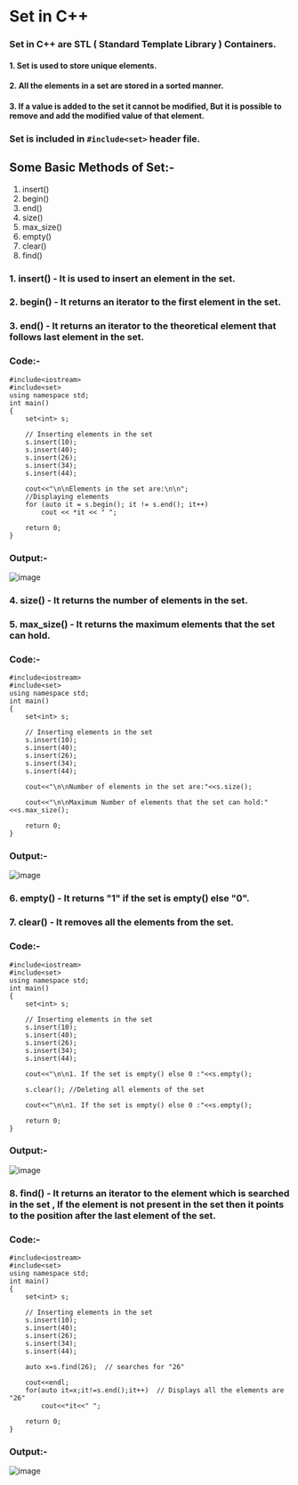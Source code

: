 # Set in C++

### Set in C++ are STL ( Standard Template Library ) Containers.

#### 1. Set is used to store unique elements.
#### 2. All the elements in a set are stored in a sorted manner.
#### 3. If a value is added to the set it cannot be modified, But it is possible to remove and add the modified value of that element. 

### Set is included in ```#include<set>``` header file.


## Some Basic Methods of Set:-

1. insert()
2. begin()
3. end()
4. size()
5. max_size()
6. empty()
7. clear() 
8. find()

### 1. insert() - It is used to insert an element in the set.
### 2. begin() -  It returns an iterator to the first element in the set.
### 3. end() - It returns an iterator to the theoretical element that follows last element in the set.

### Code:-
```
#include<iostream>
#include<set>
using namespace std;
int main()
{
    set<int> s;

    // Inserting elements in the set
    s.insert(10);    
    s.insert(40);
    s.insert(26);
    s.insert(34);
    s.insert(44);

    cout<<"\n\nElements in the set are:\n\n";
    //Displaying elements
    for (auto it = s.begin(); it != s.end(); it++)
        cout << *it << " ";
        
    return 0;
}
```

### Output:-
![image](https://user-images.githubusercontent.com/75535031/136424986-b52c7eb5-3fec-4431-9875-a0b78cdaf990.png)

### 4. size() - It returns the number of elements in the set.
### 5. max_size() - It returns the maximum elements that the set can hold.

### Code:-
```
#include<iostream>
#include<set>
using namespace std;
int main()
{
    set<int> s;

    // Inserting elements in the set
    s.insert(10);    
    s.insert(40);
    s.insert(26);
    s.insert(34);
    s.insert(44);

    cout<<"\n\nNumber of elements in the set are:"<<s.size();

    cout<<"\n\nMaximum Number of elements that the set can hold:"<<s.max_size();

    return 0;
}
```

### Output:-
![image](https://user-images.githubusercontent.com/75535031/136425542-5022629c-2208-47a8-9562-8fd2042adccd.png)

### 6. empty() - It returns "1" if the set is empty() else "0".
### 7. clear() - It removes all the elements from the set.

### Code:-
```
#include<iostream>
#include<set>
using namespace std;
int main()
{
    set<int> s;

    // Inserting elements in the set
    s.insert(10);    
    s.insert(40);
    s.insert(26);
    s.insert(34);
    s.insert(44);

    cout<<"\n\n1. If the set is empty() else 0 :"<<s.empty();

    s.clear(); //Deleting all elements of the set

    cout<<"\n\n1. If the set is empty() else 0 :"<<s.empty();

    return 0;
}
```

### Output:-
![image](https://user-images.githubusercontent.com/75535031/136426314-d10a757c-3200-47d3-9e24-c2b92f29ce89.png)

### 8. find() - It returns an iterator to the element which is searched in the set , If the element is not present in the set then it points to the position after the last element of the set.

### Code:-
```
#include<iostream>
#include<set>
using namespace std;
int main()
{
    set<int> s;

    // Inserting elements in the set
    s.insert(10);    
    s.insert(40);
    s.insert(26);
    s.insert(34);
    s.insert(44);

    auto x=s.find(26);  // searches for "26"

    cout<<endl;
    for(auto it=x;it!=s.end();it++)  // Displays all the elements are "26"
        cout<<*it<<" ";

    return 0;
}
```

### Output:-
![image](https://user-images.githubusercontent.com/75535031/136427318-bf012cd9-ff6d-4a26-9d73-1c9f227fb540.png)